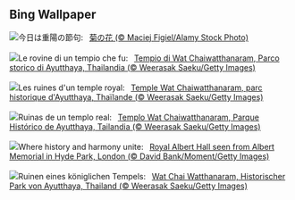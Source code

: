 ## Bing Wallpaper
![](https://www.bing.com/th?id=OHR.DoubleNinth2023_JA-JP8635175549_UHD.jpg&w=1000)今日は重陽の節句:&nbsp;&ensp;[菊の花 (© Maciej Figiel/Alamy Stock Photo)](https://www.bing.com/th?id=OHR.DoubleNinth2023_JA-JP8635175549_UHD.jpg)
<br><br/>
![](https://www.bing.com/th?id=OHR.AyutthayaTemple_IT-IT2272597242_UHD.jpg&w=1000)Le rovine di un tempio che fu:&nbsp;&ensp;[Tempio di Wat Chaiwatthanaram, Parco storico di Ayutthaya, Thailandia  (© Weerasak Saeku/Getty Images)](https://www.bing.com/th?id=OHR.AyutthayaTemple_IT-IT2272597242_UHD.jpg)
<br><br/>
![](https://www.bing.com/th?id=OHR.AyutthayaTemple_FR-FR4416572016_UHD.jpg&w=1000)Les ruines d'un temple royal:&nbsp;&ensp;[Temple Wat Chaiwatthanaram, parc historique d'Ayutthaya, Thaïlande (© Weerasak Saeku/Getty Images)](https://www.bing.com/th?id=OHR.AyutthayaTemple_FR-FR4416572016_UHD.jpg)
<br><br/>
![](https://www.bing.com/th?id=OHR.AyutthayaTemple_ES-ES7307510230_UHD.jpg&w=1000)Ruinas de un templo real:&nbsp;&ensp;[Templo Wat Chaiwatthanaram, Parque Histórico de Ayutthaya, Tailandia (© Weerasak Saeku/Getty Images)](https://www.bing.com/th?id=OHR.AyutthayaTemple_ES-ES7307510230_UHD.jpg)
<br><br/>
![](https://www.bing.com/th?id=OHR.LastNightofProm_EN-GB3177551517_UHD.jpg&w=1000)Where history and harmony unite:&nbsp;&ensp;[Royal Albert Hall seen from Albert Memorial in Hyde Park, London (© David Bank/Moment/Getty Images)](https://www.bing.com/th?id=OHR.LastNightofProm_EN-GB3177551517_UHD.jpg)
<br><br/>
![](https://www.bing.com/th?id=OHR.AyutthayaTemple_DE-DE9492204311_UHD.jpg&w=1000)Ruinen eines königlichen Tempels:&nbsp;&ensp;[Wat Chai Watthanaram, Historischer Park von Ayutthaya, Thailand (© Weerasak Saeku/Getty Images)](https://www.bing.com/th?id=OHR.AyutthayaTemple_DE-DE9492204311_UHD.jpg)
<br><br/>
